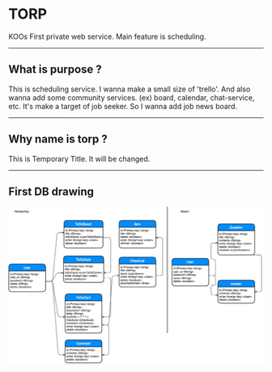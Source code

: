 # TORP
KOOs First private web service. Main feature is scheduling.

---
## What is purpose ?
This is scheduling service. I wanna make a small size of 'trello'.
And also wanna add some community services. (ex) board, calendar, chat-service, etc.
It's make a target of job seeker. So I wanna add job news board.

---
## Why name is torp ?
This is Temporary Title. It will be changed.

---
## First DB drawing
![Image](https://github.com/KOOSANGYOON/TIL/blob/master/TIL201805/UpdateOnce.png?raw=true)
